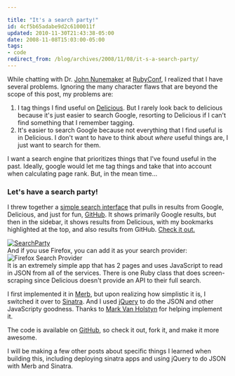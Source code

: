 ```yaml
---

title: "It's a search party!"
id: 4cf5b65adabe9d2c6100011f
updated: 2010-11-30T21:43:38-05:00
date: 2008-11-08T15:03:00-05:00
tags:
- code
redirect_from: /blog/archives/2008/11/08/it-s-a-search-party/
---
```


While chatting with Dr. [John Nunemaker](http://railstips.org) at [RubyConf](http://rubyconf.org), I realized that I have several problems. Ignoring the many character flaws that are beyond the scope of this post, my problems are:

1.  I tag things I find useful on [Delicious](http://delicious.com/bkeepers). But I rarely look back to delicious because it's just easier to search Google, resorting to Delicious if I can't find something that I remember tagging.
2.  It's easier to search Google because not everything that I find useful is in Delicious. I don't want to have to think about *where* useful things are, I just want to search for them.

I want a search engine that prioritizes things that I've found useful in the past. Ideally, google would let me tag things and take that into account when calculating page rank. But, in the mean time…

### Let's have a search party!

I threw together a [simple search interface](http://search.collectiveidea.com) that pulls in results from Google, Delicious, and just for fun, [GitHub](http://github.com). It shows primarily Google results, but then in the sidebar, it shows results from Delicious, with my bookmarks highlighted at the top, and also results from GitHub. [Check it out.](http://search.collectiveidea.com)

<div class="figure">
<a href="http://search.collectiveidea.com"><img src="http://opensoul.org/assets/2008/11/8/Picture_3.png" title="SearchParty" /></a>

</div>
And if you use Firefox, you can add it as your search provider:

<div class="figure">
<img src="http://opensoul.org/assets/2008/11/8/searchparty-opensearch.png" title="Firefox Search Provider" />

</div>
It is an extremely simple app that has 2 pages and uses JavaScript to read in JSON from all of the services. There is one Ruby class that does screen-scraping since Delicious doesn't provide an API to their full search.

I first implemented it in [Merb](http://merbivore.com), but upon realizing how simplistic it is, I switched it over to [Sinatra](http://sinatra.rubyforge.org). And I used [jQuery](http://jquery.com) to do the JSON and other JavaScripty goodness. Thanks to [Mark Van Holstyn](http://mutuallyhuman.com/) for helping implement it.

The code is available on [GitHub](http://github.com/collectiveidea/searchparty), so check it out, fork it, and make it more awesome.

I will be making a few other posts about specific things I learned when building this, including deploying sinatra apps and using jQuery to do JSON with Merb and Sinatra.

